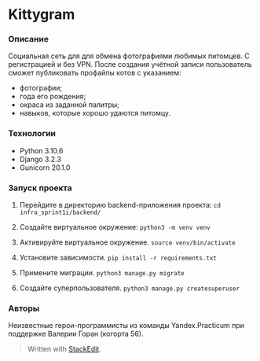 
# Kittygram

### Описание
Социальная сеть для  для обмена фотографиями любимых питомцев. С регистрацией и без VPN. После создания учётной записи пользователь сможет публиковать профайлы котов с указанием:
 - фотографии;
 - года его рождения;
 - окраса из заданной палитры;
 - навыков, которые хорошо удаются питомцу. 
 
### Технологии
 - Python 3.10.6
 - Django 3.2.3
 - Gunicorn 20.1.0


### Запуск проекта

 1. Перейдите в директорию backend-приложения проекта: 
`cd infra_sprint1i/backend/`

2. Создайте виртуальное окружение:
`python3 -m venv venv`

3. Активируйте виртуальное окружение.
`source venv/bin/activate`

4. Установите зависимости.
`pip install -r requirements.txt`

5. Примените миграции.
`python3 manage.py migrate`

6. Создайте суперпользователя.
`python3 manage.py createsuperuser`


### Авторы
Неизвестные герои-программисты из команды Yandex.Practicum при поддержке Валерии Горан (когорта 56).

> Written with [StackEdit](https://stackedit.io/).
